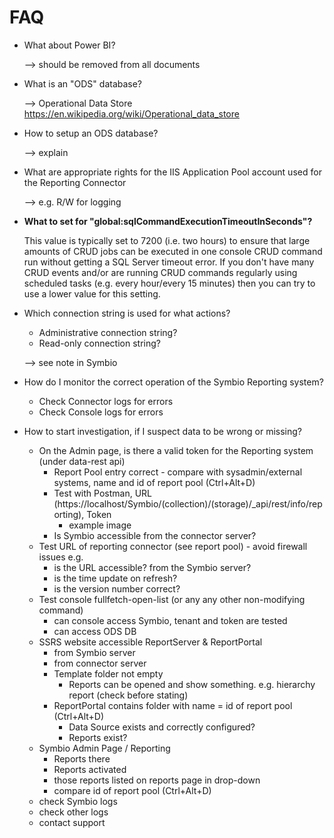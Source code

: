 # FAQ

- What about Power BI?
  
  --> should be removed from all documents

- What is an "ODS" database?
  
  --> Operational Data Store https://en.wikipedia.org/wiki/Operational_data_store

- How to setup an ODS database?
  
  --> explain

- What are appropriate rights for the IIS Application Pool account used for the Reporting Connector
  
  --> e.g. R/W for logging

- **What to set for "global:sqlCommandExecutionTimeoutInSeconds"?**
  
  This value is typically set to 7200 (i.e. two hours) to ensure that large amounts of CRUD jobs can be executed in one console CRUD command run without getting a SQL Server timeout error.
  If you don't have many CRUD events and/or are running CRUD commands regularly using scheduled tasks (e.g. every hour/every 15 minutes) then you can try to use a lower value for this setting.

- Which connection string is used for what actions?
  - Administrative connection string?
  - Read-only connection string?

  --> see note in Symbio

- How do I monitor the correct operation of the Symbio Reporting system?
  
  - Check Connector logs for errors
  - Check Console logs for errors

- How to start investigation, if I suspect data to be wrong or missing?
  
  - On the Admin page, is there a valid token for the Reporting system (under data-rest api)
    - Report Pool entry correct - compare with sysadmin/external systems, name and id of report pool (Ctrl+Alt+D)
    - Test with Postman, URL (https://localhost/Symbio/(collection)/(storage)/_api/rest/info/reporting), Token
      - example image
    - Is Symbio accessible from the connector server?
  - Test URL of reporting connector (see report pool) - avoid firewall issues e.g.
    - is the URL accessible? from the Symbio server?
    - is the time update on refresh?
    - is the version number correct?
  - Test console fullfetch-open-list (or any any other non-modifying command)
    - can console access Symbio, tenant and token are tested
    - can access ODS DB
  - SSRS website accessible ReportServer & ReportPortal
    - from Symbio server
    - from connector server
    - Template folder not empty
      - Reports can be opened and show something. e.g. hierarchy report (check before stating)
    - ReportPortal contains folder with name = id of report pool (Ctrl+Alt+D)
      - Data Source exists and correctly configured?
      - Reports exist?
  - Symbio Admin Page / Reporting
    - Reports there
    - Reports activated
    - those reports listed on reports page in drop-down
    - compare id of report pool (Ctrl+Alt+D)
  - check Symbio logs
  - check other logs
  - contact support